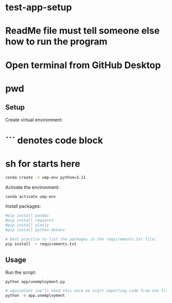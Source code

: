 # test-app-setup
# ReadMe file must tell someone else how to run the program


# Open terminal from GitHub Desktop
# pwd

## Setup

Create virtual environment:

# ``` denotes code block
# sh for starts here

```sh
conda create -n ump-env python=3.11
```

Activate the environment:

```sh
conda activate ump-env
```

Install packages:

```sh
#pip install pandas
#pip install requests
#pip install plotly
#pip install python-dotenv

# best practice to list the packages in the requirements.txt file:
pip install -r requirements.txt
```

## Usage

Run the script:

```sh
python app/unemployment.py

# equivalent (we'll need this once we start importing code from one file to another):
python -m app.unemployment
```